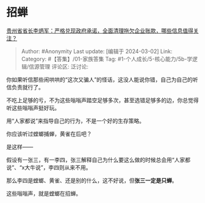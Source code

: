 # 招蝉
[贵州省省长李炳军：严格兑现政府承诺，全面清理拖欠企业账款，哪些信息值得关注？](https://www.zhihu.com/question/646232103/answer/3415491487)

> Author: #Anonymity
> Last update: [编辑于 2024-03-02]
> Link:
> Category: #【答集】/01-家族答集
> Tag: #1-个人成长/5-核心能力/5b-学逻辑/信源管理
> 评论区:
> 泛讨论:

你如果听信那些闹哄哄的“这次又骗人”的怪话，这没人能说你错，自己为自己的听信负责就行了。

不吃上足够的亏，不为这些嗡嗡声踏空足够多次，甚至选错足够多的边，你总觉得听这些嗡嗡声挺好玩。

用“人家都说”来指导自己的行为，不是一个好的生存策略。

你应该听过螳螂捕蝉，黄雀在后吧？

是这样——

假设有一张三，有一李四，张三解释自己为什么要这么做的时候总会用“人家都说”、“x大牛说”，李四则从来不用。

那么李四是螳螂、黄雀、还是别的什么，这不好说，但**张三一定是只蝉**。

这些嗡嗡声，就是螳螂在招蝉。
